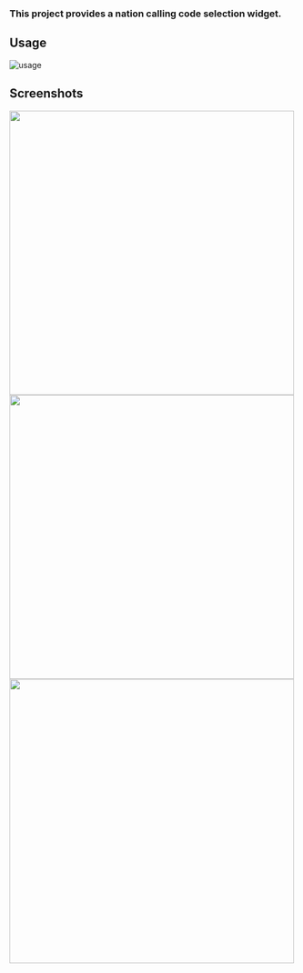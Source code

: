 ### This project provides a nation calling code selection widget.

## Usage
<!--
```
nation_code_picker:
    git:
      url: https://github.com/enescerrahoglu/nation_code_picker.git
```
![implementation](https://github.com/user-attachments/assets/6fc7273e-b451-447e-94cb-52b3bacfd547)
-->
![usage](https://github.com/user-attachments/assets/35960daf-3af8-4310-9797-e0173ab6c02e)

## Screenshots
<img src="https://github.com/user-attachments/assets/b6753501-be7e-45fa-9df9-130cd24de7c0" height="500">
<img src="https://github.com/user-attachments/assets/69f375a2-56e5-448b-94b8-32e03716f7a2" height="500">
<img src="https://github.com/user-attachments/assets/e86d639c-02a0-488d-8645-ae7a93d22a00" height="500">
